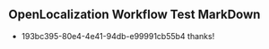 ## OpenLocalization Workflow Test MarkDown
* 193bc395-80e4-4e41-94db-e99991cb55b4 
thanks!<!--HONumber=Mar16_HO2-->
